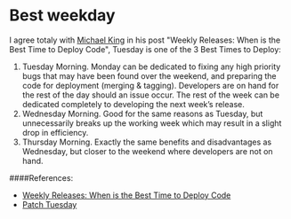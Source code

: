 # Best weekday

I agree totaly with [Michael King](https://twitter.com/michaelking0191) in his post "Weekly Releases: When is the Best Time to Deploy Code", Tuesday is one of the 3 Best Times to Deploy:

1. Tuesday Morning. Monday can be dedicated to fixing any high priority bugs that may have been found over the weekend, and preparing the code for deployment (merging & tagging). Developers are on hand for the rest of the day should an issue occur. The rest of the week can be dedicated completely to developing the next week’s release.
2. Wednesday Morning. Good for the same reasons as Tuesday, but unnecessarily breaks up the working week which may result in a slight drop in efficiency.
3. Thursday Morning. Exactly the same benefits and disadvantages as Wednesday, but closer to the weekend where developers are not on hand.


####References:

* [Weekly Releases: When is the Best Time to Deploy Code
](http://www.mannionking.com/weekly-releases-when-is-the-best-time-to-deploy-code/)
* [Patch Tuesday](http://en.wikipedia.org/wiki/Patch_Tuesday)